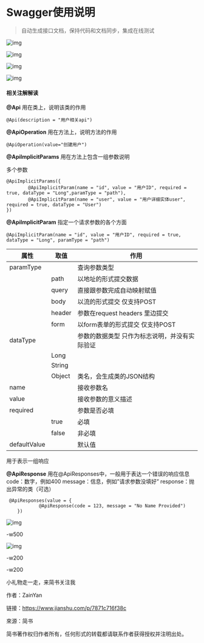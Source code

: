 # Swagger使用说明

> 自动生成接口文档，保持代码和文档同步，集成在线测试



![img](https:////upload-images.jianshu.io/upload_images/311585-e61d8eb579991673.jpg?imageMogr2/auto-orient/strip%7CimageView2/2/w/1000/format/webp)





![img](https:////upload-images.jianshu.io/upload_images/311585-08e9ab3cc6871e21.jpg?imageMogr2/auto-orient/strip%7CimageView2/2/w/1000/format/webp)





![img](https:////upload-images.jianshu.io/upload_images/311585-cb1907cb6f54e9a2.jpg?imageMogr2/auto-orient/strip%7CimageView2/2/w/1000/format/webp)





![img](https:////upload-images.jianshu.io/upload_images/311585-b3943a11f5c158c1.jpg?imageMogr2/auto-orient/strip%7CimageView2/2/w/1000/format/webp)



#### 相关注解解读

**@Api**
 用在类上，说明该类的作用

```
@Api(description = "用户相关api")
```

**@ApiOperation**
 用在方法上，说明方法的作用

```
@ApiOperation(value="创建用户")
```

**@ApiImplicitParams**
 用在方法上包含一组参数说明

多个参数

```
@ApiImplicitParams({
        @ApiImplicitParam(name = "id", value = "用户ID", required = true, dataType = "Long",paramType = "path"),
        @ApiImplicitParam(name = "user", value = "用户详细实体user", required = true, dataType = "User")
})
```

**@ApiImplicitParam**
 指定一个请求参数的各个方面

```
@ApiImplicitParam(name = "id", value = "用户ID", required = true, dataType = "Long", paramType = "path")
```

| 属性         | 取值   | 作用                                          |
| ------------ | ------ | --------------------------------------------- |
| paramType    |        | 查询参数类型                                  |
|              | path   | 以地址的形式提交数据                          |
|              | query  | 直接跟参数完成自动映射赋值                    |
|              | body   | 以流的形式提交 仅支持POST                     |
|              | header | 参数在request headers 里边提交                |
|              | form   | 以form表单的形式提交 仅支持POST               |
| dataType     |        | 参数的数据类型 只作为标志说明，并没有实际验证 |
|              | Long   |                                               |
|              | String |                                               |
|              | Object | 类名，会生成类的JSON结构                      |
| name         |        | 接收参数名                                    |
| value        |        | 接收参数的意义描述                            |
| required     |        | 参数是否必填                                  |
|              | true   | 必填                                          |
|              | false  | 非必填                                        |
| defaultValue |        | 默认值                                        |

用于表示一组响应

**@ApiResponse**
 用在@ApiResponses中，一般用于表达一个错误的响应信息
 code：数字，例如400
 message：信息，例如”请求参数没填好”
 response：抛出异常的类（可选）

```
 @ApiResponses(value = {
            @ApiResponse(code = 123, message = "No Name Provided")
    })
```



![img](https:////upload-images.jianshu.io/upload_images/311585-8af6b059ff207447.jpg?imageMogr2/auto-orient/strip%7CimageView2/2/w/990/format/webp)

-w500



![img](https:////upload-images.jianshu.io/upload_images/311585-2ccdcb9bf0fa8ea5.jpg?imageMogr2/auto-orient/strip%7CimageView2/2/w/454/format/webp)

-w200



-w200

小礼物走一走，来简书关注我

作者：ZainYan

链接：https://www.jianshu.com/p/7871c716f38c

來源：简书

简书著作权归作者所有，任何形式的转载都请联系作者获得授权并注明出处。